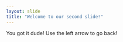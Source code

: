 ```yaml
---
layout: slide
title: "Welcome to our second slide!"
---
```

You got it dude!
Use the left arrow to go back!
